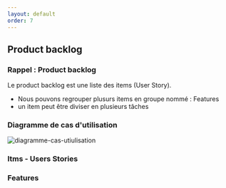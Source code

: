 ```yaml
---
layout: default
order: 7
---
```



## Product backlog

### Rappel : Product backlog 

Le product backlog est une liste des items (User Story).

- Nous pouvons regrouper plusurs items en groupe nommé : Features
- un item peut être diviser en plusieurs tâches

### Diagramme de cas d'utilisation

![diagramme-cas-utiulisation]({{site.baseurl}}/111/3.liste-des-tâches/images/diagramme-cas-utiulisation-1.0.png)

### Itms - Users Stories 

### Features 
